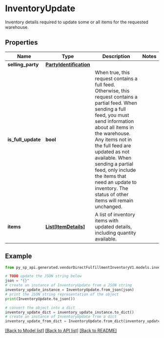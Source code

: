 # InventoryUpdate

Inventory details required to update some or all items for the requested warehouse.

## Properties

Name | Type | Description | Notes
------------ | ------------- | ------------- | -------------
**selling_party** | [**PartyIdentification**](PartyIdentification.md) |  | 
**is_full_update** | **bool** | When true, this request contains a full feed. Otherwise, this request contains a partial feed. When sending a full feed, you must send information about all items in the warehouse. Any items not in the full feed are updated as not available. When sending a partial feed, only include the items that need an update to inventory. The status of other items will remain unchanged. | 
**items** | [**List[ItemDetails]**](ItemDetails.md) | A list of inventory items with updated details, including quantity available. | 

## Example

```python
from py_sp_api.generated.vendorDirectFulfillmentInventoryV1.models.inventory_update import InventoryUpdate

# TODO update the JSON string below
json = "{}"
# create an instance of InventoryUpdate from a JSON string
inventory_update_instance = InventoryUpdate.from_json(json)
# print the JSON string representation of the object
print(InventoryUpdate.to_json())

# convert the object into a dict
inventory_update_dict = inventory_update_instance.to_dict()
# create an instance of InventoryUpdate from a dict
inventory_update_from_dict = InventoryUpdate.from_dict(inventory_update_dict)
```
[[Back to Model list]](../README.md#documentation-for-models) [[Back to API list]](../README.md#documentation-for-api-endpoints) [[Back to README]](../README.md)



